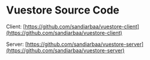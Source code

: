 # Vuestore Source Code

Client: [https://github.com/sandiarbaa/vuestore-client](https://github.com/sandiarbaa/vuestore-client)

Server: [https://github.com/sandiarbaa/vuestore-server](https://github.com/sandiarbaa/vuestore-server)
